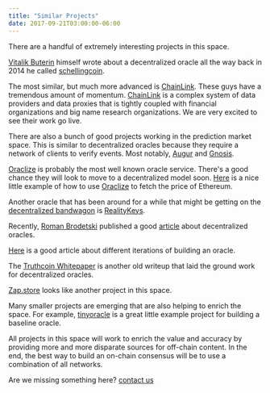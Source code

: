 ```yaml
---
title: "Similar Projects"
date: 2017-09-21T03:00:00-06:00
---
```


There are a handful of extremely interesting projects in this space.

[Vitalik Buterin](https://blog.ethereum.org/author/vitalik-buterin/) himself wrote about a decentralized oracle all the way back in 2014 he called [schellingcoin](https://blog.ethereum.org/2014/03/28/schellingcoin-a-minimal-trust-universal-data-feed/).

The most similar, but much more advanced is [ChainLink](https://link.smartcontract.com/). These guys have a tremendous amount of momentum. [ChainLink](https://link.smartcontract.com/) is a complex system of data providers and data proxies that is tightly coupled with financial organizations and big name research organizations. We are very excited to see their work go live.

There are also a bunch of good projects working in the prediction market space. This is similar to decentralized oracles because they require a network of clients to verify events. Most notably, [Augur](https://augur.net/) and [Gnosis](https://gnosis.pm/).

[Oraclize](http://www.oraclize.it/) is probably the most well known oracle service. There's a good chance they will look to move to a decentralized model soon. [Here](https://ethereumdev.io/getting-data-internet-oraclize/) is a nice little example of how to use [Oraclize](http://www.oraclize.it/) to fetch the price of Ethereum.

Another oracle that has been around for a while that might be getting on the [decentralized bandwagon](https://medium.com/@edmundedgar/snopes-meets-mechanical-turk-announcing-reality-check-a-crowd-sourced-smart-contract-oracle-551d03468177) is [RealityKeys](https://www.realitykeys.com/).

Recently, [Roman Brodetski](https://github.com/RomanBrodetski) published a good [article](https://medium.com/@roman.brodetski/introducing-oracul-decentralized-oracle-data-feed-solution-for-ethereum-5cab1ca8bb64) about decentralized oracles.

[Here](https://medium.com/@mustwin/building-an-oracle-for-an-ethereum-contract-6096d3e39551) is a good article about different iterations of building an oracle.

The [Truthcoin Whitepaper](http://www.truthcoin.info/papers/truthcoin-whitepaper.pdf) is another old writeup that laid the ground work for decentralized oracles.

[Zap.store](https://zap.store/) looks like another project in this space.

Many smaller projects are emerging that are also helping to enrich the space. For example, [tinyoracle](https://github.com/axic/tinyoracle) is a great little example project for building a baseline oracle.

All projects in this space will work to enrich the value and accuracy by providing more and more disparate sources for off-chain content. In the end, the best way to build an on-chain consensus will be to use a combination of all networks.

Are we missing something here? [contact us](/contact)

